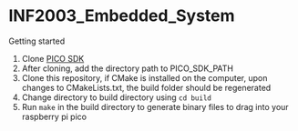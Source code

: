 # INF2003_Embedded_System

Getting started

1) Clone [PICO SDK](https://github.com/raspberrypi/pico-sdk)
2) After cloning, add the directory path to PICO_SDK_PATH
3) Clone this repository, if CMake is installed on the computer, upon changes to CMakeLists.txt, the build folder should be regenerated
4) Change directory to build directory using `cd build`
5) Run `make` in the build directory to generate binary files to drag into your raspberry pi pico